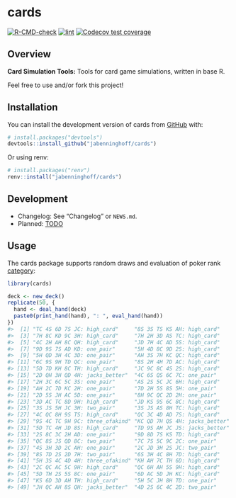 
<!-- README.md is generated from README.Rmd. Please edit that file -->

# cards

<!-- badges: start -->

[![R-CMD-check](https://github.com/jabenninghoff/cards/workflows/R-CMD-check/badge.svg)](https://github.com/jabenninghoff/cards/actions)
[![lint](https://github.com/jabenninghoff/cards/workflows/lint/badge.svg)](https://github.com/jabenninghoff/cards/actions)
[![Codecov test
coverage](https://codecov.io/gh/jabenninghoff/cards/branch/main/graph/badge.svg)](https://app.codecov.io/gh/jabenninghoff/cards?branch=main)
<!-- badges: end -->

## Overview

**Card Simulation Tools:** Tools for card game simulations, written in
base R.

Feel free to use and/or fork this project!

## Installation

You can install the development version of cards from
[GitHub](https://github.com/) with:

``` r
# install.packages("devtools")
devtools::install_github("jabenninghoff/cards")
```

Or using renv:

``` r
# install.packages("renv")
renv::install("jabenninghoff/cards")
```

## Development

- Changelog: See “Changelog” or `NEWS.md`.
- Planned: [TODO](TODO.md)

## Usage

The cards package supports random draws and evaluation of poker rank
[category](https://en.wikipedia.org/wiki/List_of_poker_hands):

``` r
library(cards)

deck <- new_deck()
replicate(50, {
  hand <- deal_hand(deck)
  paste0(print_hand(hand), ": ", eval_hand(hand))
})
#>  [1] "TC 4S 6D 7S JC: high_card"     "8S 3S TS KS AH: high_card"    
#>  [3] "7H 8C KD 9C 3H: high_card"     "7H 2H 3D AS TC: high_card"    
#>  [5] "4C 2H AH 8C QH: high_card"     "JD 7H 4C AD 5S: high_card"    
#>  [7] "9D 9S 7S AD KD: one_pair"      "5H 4D 8C 9D 2S: high_card"    
#>  [9] "5H QD 3H 4C 3D: one_pair"      "AH 3S 7H KC QC: high_card"    
#> [11] "6C 9S 9H TD QC: one_pair"      "8S 2H 4H 7D AC: high_card"    
#> [13] "5D 7D KH 8C TH: high_card"     "JC 9C 8C 4S 2S: high_card"    
#> [15] "2D QH 3H QD 4H: jacks_better"  "4C 6S QS 6C 7C: one_pair"     
#> [17] "2H 3C 6C 5C 3S: one_pair"      "AS 2S 5C JC 6H: high_card"    
#> [19] "AH 2C 7D KC 2H: one_pair"      "7D 2H 5S 8S 5H: one_pair"     
#> [21] "2D 5S JH AC 5D: one_pair"      "8H 9C QC 2D 2H: one_pair"     
#> [23] "3D AC TC 8D 9H: high_card"     "JD KS 9S 6C 8C: high_card"    
#> [25] "3S JS 5H JC 3H: two_pair"      "3S JS AS 8H TC: high_card"    
#> [27] "4C QC 8H 9S TS: high_card"     "QC 3C 4D AD 7S: high_card"    
#> [29] "9S 4C TC 9H 9C: three_ofakind" "KC QD 7H QS 4H: jacks_better" 
#> [31] "5D TC 4H JD 8S: high_card"     "TD 9S AH JC JS: jacks_better" 
#> [33] "2S 8C 3C 2H AD: one_pair"      "9D 8D 7S KS TD: high_card"    
#> [35] "QC 8S JS QD 8C: two_pair"      "7C 7S 5C 9C 2C: one_pair"     
#> [37] "4S 3H 3D 2C AH: one_pair"      "2C JD 3H 2S JC: two_pair"     
#> [39] "8S 7D 2S 2D 7H: two_pair"      "6S 3H 4C 8H 7D: high_card"    
#> [41] "5H 3S 4C 4D 4H: three_ofakind" "KH AH 7C TH 6D: high_card"    
#> [43] "2C QC AC 5C 9H: high_card"     "QC 6H AH 5S 9H: high_card"    
#> [45] "5D TH 2S 5S 8C: one_pair"      "6D AC 5D JH KC: high_card"    
#> [47] "KS 6D 3D AH TH: high_card"     "5H 5C JH 8H TD: one_pair"     
#> [49] "JH QC AH 8S QH: jacks_better"  "4D 2S 6C 4C 2D: two_pair"
```
